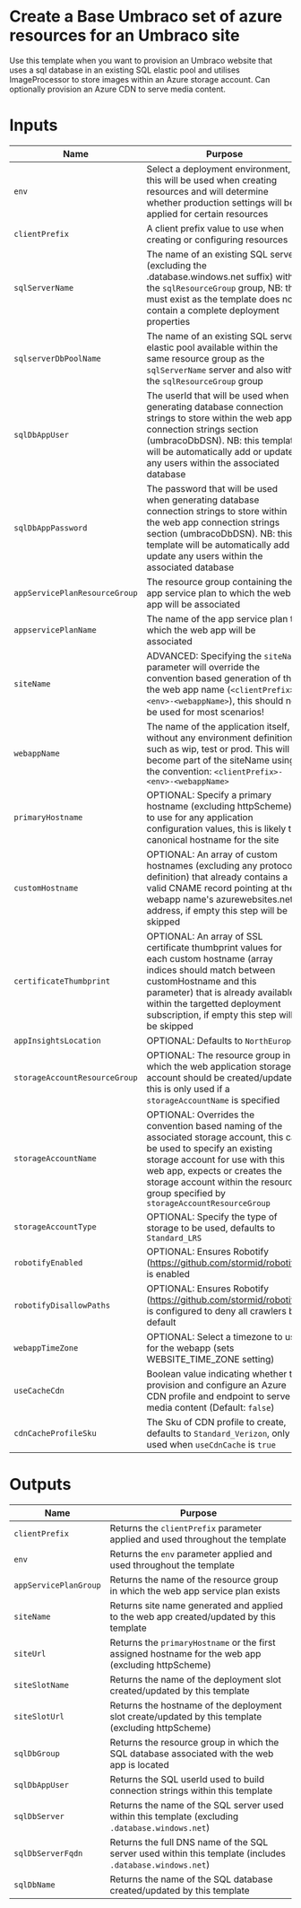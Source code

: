 # Create a Base Umbraco set of azure resources for an Umbraco site

Use this template when you want to provision an Umbraco website that uses a sql database in an existing SQL elastic pool and utilises ImageProcessor to store images within an Azure storage account.  Can optionally provision an Azure CDN to serve media content.

# Inputs
| Name | Purpose |
|-|-|
|`env`|Select a deployment environment, this will be used when creating resources and will determine whether production settings will be applied for certain resources|
|`clientPrefix`|A client prefix value to use when creating or configuring resources|
|`sqlServerName`|The name of an existing SQL server (excluding the .database.windows.net suffix) within the `sqlResourceGroup` group, NB: this must exist as the template does not contain a complete deployment properties|
|`sqlserverDbPoolName`|The name of an existing SQL server elastic pool available within the same resource group as the `sqlServerName` server and also within the `sqlResourceGroup` group|
|`sqlDbAppUser`|The userId that will be used when generating database connection strings to store within the web app connection strings section (umbracoDbDSN).  NB: this template will be automatically add or update any users within the associated database|
|`sqlDbAppPassword`|The password that will be used when generating database connection strings to store within the web app connection strings section (umbracoDbDSN).  NB: this template will be automatically add or update any users within the associated database|
|`appServicePlanResourceGroup`|The resource group containing the app service plan to which the web app will be associated|
|`appservicePlanName`|The name of the app service plan to which the web app will be associated|
|`siteName`|ADVANCED: Specifying the `siteName` parameter will override the convention based generation of the the web app name (`<clientPrefix>-<env>-<webappName>`), this should not be used for most scenarios!|
|`webappName`|The name of the application itself, without any environment definition such as wip, test or prod.  This will become part of the siteName using the convention: `<clientPrefix>-<env>-<webappName>`|
|`primaryHostname`|OPTIONAL: Specify a primary hostname (excluding httpScheme) to use for any application configuration values, this is likely the canonical hostname for the site|
|`customHostname`|OPTIONAL: An array of custom hostnames (excluding any protocol definition) that already contains a valid CNAME record pointing at the webapp name's azurewebsites.net address, if empty this step will be skipped|
|`certificateThumbprint`|OPTIONAL: An array of SSL certificate thumbprint values for each custom hostname (array indices should match between customHostname and this parameter) that is already available within the targetted deployment subscription, if empty this step will be skipped|
|`appInsightsLocation`|OPTIONAL: Defaults to `NorthEurope`|
|`storageAccountResourceGroup`|OPTIONAL: The resource group in which the web application storage account should be created/updated, this is only used if a `storageAccountName` is specified|
|`storageAccountName`|OPTIONAL: Overrides the convention based naming of the associated storage account, this can be used to specify an existing storage account for use with this web app, expects or creates the storage account within the resource group specified by `storageAccountResourceGroup`|
|`storageAccountType`|OPTIONAL: Specify the type of storage to be used, defaults to `Standard_LRS`|
|`robotifyEnabled`|OPTIONAL: Ensures Robotify (https://github.com/stormid/robotify) is enabled|
|`robotifyDisallowPaths`|OPTIONAL: Ensures Robotify (https://github.com/stormid/robotify) is configured to deny all crawlers by default|
|`webappTimeZone`|OPTIONAL: Select a timezone to use for the webapp (sets WEBSITE_TIME_ZONE setting)|
|`useCacheCdn`|Boolean value indicating whether to provision and configure an Azure CDN profile and endpoint to serve media content (Default: `false`)|
|`cdnCacheProfileSku`|The Sku of CDN profile to create, defaults to `Standard_Verizon`, only used when `useCdnCache` is `true`|

# Outputs
| Name | Purpose |
|-|-|
|`clientPrefix`|Returns the `clientPrefix` parameter applied and used throughout the template|
|`env`|Returns the `env` parameter applied and used throughout the template|
|`appServicePlanGroup`|Returns the name of the resource group in which the web app service plan exists|
|`siteName`|Returns site name generated and applied to the web app created/updated by this template|
|`siteUrl`|Returns the `primaryHostname` or the first assigned hostname for the web app (excluding httpScheme)|
|`siteSlotName`|Returns the name of the deployment slot created/updated by this template|
|`siteSlotUrl`|Returns the hostname of the deployment slot create/updated by this template (excluding httpScheme)|
|`sqlDbGroup`|Returns the resource group in which the SQL database associated with the web app is located|
|`sqlDbAppUser`|Returns the SQL userId used to build connection strings within this template|
|`sqlDbServer`|Returns the name of the SQL server used within this template (excluding `.database.windows.net`)|
|`sqlDbServerFqdn`|Returns the full DNS name of the SQL server used within this template (includes `.database.windows.net`)|
|`sqlDbName`|Returns the name of the SQL database created/updated by this template|